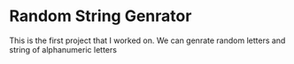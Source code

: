 # Random String Genrator
This is the first project that I worked on.
We can genrate random letters and string of alphanumeric letters

